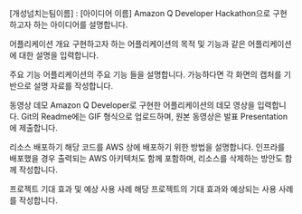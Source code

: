 [개성넘치는팀이름] : [아이디어 이름]
Amazon Q Developer Hackathon으로 구현하고자 하는 아이디어를 설명합니다.

어플리케이션 개요
구현하고자 하는 어플리케이션의 목적 및 기능과 같은 어플리케이션에 대한 설명을 입력합니다.

주요 기능
어플리케이션의 주요 기능 들을 설명합니다. 가능하다면 각 화면의 캡처를 기반으로 설명 자료를 작성합니다.

동영상 데모
Amazon Q Developer로 구현한 어플리케이션의 데모 영상을 입력합니다. Git의 Readme에는 GIF 형식으로 업로드하며, 원본 동영상은 발표 Presentation에 제출합니다.

리소스 배포하기
해당 코드를 AWS 상에 배포하기 위한 방법을 설명합니다. 인프라를 배포했을 경우 출력되는 AWS 아키텍처도 함께 포함하며, 리소스를 삭제하는 방안도 함께 작성합니다.

프로젝트 기대 효과 및 예상 사용 사례
해당 프로젝트의 기대 효과와 예상되는 사용 사례를 작성합니다.
